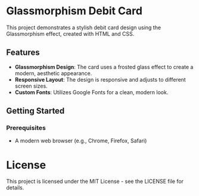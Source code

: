# Glassmorphism Debit Card

This project demonstrates a stylish debit card design using the Glassmorphism effect, created with HTML and CSS.

## Features

- **Glassmorphism Design**: The card uses a frosted glass effect to create a modern, aesthetic appearance.
- **Responsive Layout**: The design is responsive and adjusts to different screen sizes.
- **Custom Fonts**: Utilizes Google Fonts for a clean, modern look.

## Getting Started

### Prerequisites

- A modern web browser (e.g., Chrome, Firefox, Safari)

# License
This project is licensed under the MIT License - see the LICENSE file for details.
